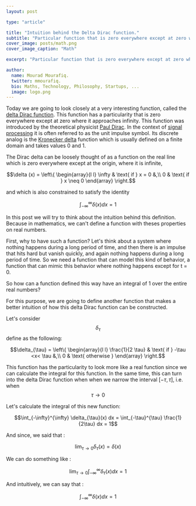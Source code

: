 ```yaml
---
layout: post

type: "article"

title: "Intuition behind the Delta Dirac function."
subtitle: "Particular function that is zero everywhere except at zero where it approaches infinity."
cover_image: posts/math.png
cover_image_caption: "Math"

excerpt: "Particular function that is zero everywhere except at zero where it approaches infinity."

author:
  name: Mourad Mourafiq.
  twitter: mmourafiq.
  bio: Maths, Technology, Philosophy, Startups, ...
  image: logo.png
---
```


Today we are going to look closely at a very interesting function, called the [delta Dirac function](http://en.wikipedia.org/wiki/Dirac_delta_function). This function has a particularity that is zero everywhere except at zero where it approaches infinity. This function was introduced by the theoretical physicist [Paul Dirac](http://en.wikipedia.org/wiki/Paul_Dirac). In the context of [signal processing](http://en.wikipedia.org/wiki/Signal_processing) it is often referred to as the unit impulse symbol. Its discrete analog is the [Kronecker delta](http://en.wikipedia.org/wiki/Kronecker_delta) function which is usually defined on a finite domain and takes values 0 and 1.

The Dirac delta can be loosely thought of as a function on the real line which is zero everywhere except at the origin, where it is infinite,

$$\delta (x) = \left\{
  \begin{array}{l l}
 \infty & \text{ if } x = 0  &,\\
 0 & \text{ if } x \neq 0
\end{array} \right.$$

and which is also constrained to satisfy the identity

$$\int_{-\infty}^{\infty} \delta(x) dx = 1$$

In this post we will try to think about the intuition behind this definition. Because in mathematics, we can't define a function with theses properties on real numbers.

First, why to have such a function? Let's think about a system where nothing happens during a long period of time, and then there is an impulse that hits hard but vanish quickly, and again nothing happens during a long period of time. So we need a function that can model this kind of behavior, a function that can mimic this behavior where nothing happens except for t = 0.

So how can a function defined this way have an integral of 1 over the entire real numbers?

For this purpose, we are going to define another function that makes a better intuition of how this delta Dirac function can be constructed.

Let's consider $$\delta_{\tau}$$ define as the following:

$$\delta_{\tau} = \left\{
  \begin{array}{l l}
 \frac{1}{2 \tau} & \text{ if } -\tau <x< \tau  &,\\
 0 & \text{ otherwise }
\end{array} \right.$$

This function has the particularity to look more like a real function since we can calculate the integral for this function. In the same time, this can turn into the delta Dirac function when when we narrow the interval $[-\tau, \tau]$, i.e. when $$\tau \to 0$$

Let's calculate the integral of this new function:

$$\int_{-\infty}^{\infty} \delta_{\tau}(x) dx = \int_{-\tau}^{\tau} \frac{1}{2\tau} dx = 1$$

And since, we said that :

$$\lim_{\tau \to 0} \delta_{\tau}(x) = \delta(x)$$

We can do something like :

$$\lim_{\tau \to 0} \int_{-\infty}^{\infty} \delta_{\tau}(x) dx = 1$$

And intuitively, we can say that :

$$ \int_{-\infty}^{\infty} \delta(x) dx = 1$$
